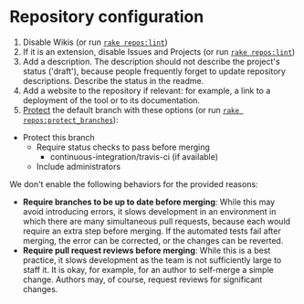 # Repository configuration

1. Disable Wikis (or run [`rake repos:lint`](https://github.com/open-contracting/standard-maintenance-scripts))
1. If it is an extension, disable Issues and Projects (or run [`rake repos:lint`](https://github.com/open-contracting/standard-maintenance-scripts))
1. Add a description. The description should not describe the project's status ('draft'), because people frequently forget to update repository descriptions. Describe the status in the readme.
1. Add a website to the repository if relevant: for example, a link to a deployment of the tool or to its documentation.
1. [Protect](https://help.github.com/articles/about-protected-branches/) the default branch with these options (or run [`rake repos:protect_branches`](https://github.com/open-contracting/standard-maintenance-scripts)):

* Protect this branch
  * Require status checks to pass before merging
    * continuous-integration/travis-ci (if available)
  * Include administrators

We don't enable the following behaviors for the provided reasons:

* **Require branches to be up to date before merging**: While this may avoid introducing errors, it slows development in an environment in which there are many simultaneous pull requests, because each would require an extra step before merging. If the automated tests fail after merging, the error can be corrected, or the changes can be reverted.
* **Require pull request reviews before merging**: While this is a best practice, it slows development as the team is not sufficiently large to staff it. It is okay, for example, for an author to self-merge a simple change. Authors may, of course, request reviews for significant changes.
